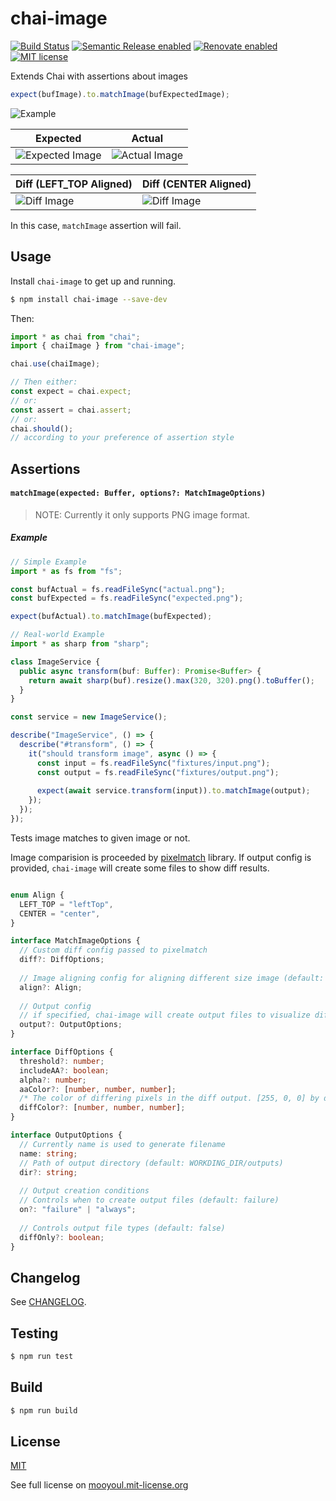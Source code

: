 # chai-image

[![Build Status](https://github.com/mooyoul/chai-image/workflows/workflow/badge.svg)](https://github.com/mooyoul/chai-image/actions)
[![Semantic Release enabled](https://img.shields.io/badge/%20%20%F0%9F%93%A6%F0%9F%9A%80-semantic--release-e10079.svg)](https://github.com/semantic-release/semantic-release)
[![Renovate enabled](https://img.shields.io/badge/renovate-enabled-brightgreen.svg)](https://renovatebot.com/)
[![MIT license](http://img.shields.io/badge/license-MIT-blue.svg)](http://mooyoul.mit-license.org/)

Extends Chai with assertions about images

```typescript
expect(bufImage).to.matchImage(bufExpectedImage);
```


![Example](example.png)

| Expected | Actual |
| --- | --- |
| ![Expected Image](fixtures/red_velvet_perfect_velvet_all_2_co_m_l.png) | ![Actual Image](fixtures/red_velvet_perfect_velvet_all_2_co_l.png)

| Diff (LEFT_TOP Aligned) | Diff (CENTER Aligned)
| --- | --- |
| ![Diff Image](fixtures/test_diff_left_top.png) | ![Diff Image](fixtures/test_diff_center.png) |

In this case, `matchImage` assertion will fail.

## Usage

Install `chai-image` to get up and running. 

```bash
$ npm install chai-image --save-dev
```

Then:

```typescript
import * as chai from "chai";
import { chaiImage } from "chai-image";

chai.use(chaiImage);

// Then either:
const expect = chai.expect;
// or:
const assert = chai.assert;
// or:
chai.should();
// according to your preference of assertion style

```

## Assertions

#### `matchImage(expected: Buffer, options?: MatchImageOptions)`

> NOTE: Currently it only supports PNG image format.

##### Example

```typescript
// Simple Example
import * as fs from "fs";

const bufActual = fs.readFileSync("actual.png");
const bufExpected = fs.readFileSync("expected.png");

expect(bufActual).to.matchImage(bufExpected);
```

```typescript
// Real-world Example
import * as sharp from "sharp";

class ImageService {
  public async transform(buf: Buffer): Promise<Buffer> {
    return await sharp(buf).resize().max(320, 320).png().toBuffer();
  }
}

const service = new ImageService();

describe("ImageService", () => {
  describe("#transform", () => {
    it("should transform image", async () => {
      const input = fs.readFileSync("fixtures/input.png");
      const output = fs.readFileSync("fixtures/output.png");
      
      expect(await service.transform(input)).to.matchImage(output);
    });
  });
});

```

Tests image matches to given image or not.

Image comparision is proceeded by [pixelmatch](https://github.com/mapbox/pixelmatch) library.
If output config is provided, `chai-image` will create some files to show diff results.



```typescript

enum Align {
  LEFT_TOP = "leftTop",
  CENTER = "center",
}

interface MatchImageOptions {
  // Custom diff config passed to pixelmatch
  diff?: DiffOptions;
  
  // Image aligning config for aligning different size image (default: Align.LEFT_TOP)
  align?: Align;
  
  // Output config
  // if specified, chai-image will create output files to visualize diff 
  output?: OutputOptions;
}

interface DiffOptions {
  threshold?: number;
  includeAA?: boolean;
  alpha?: number;
  aaColor?: [number, number, number];
  /* The color of differing pixels in the diff output. [255, 0, 0] by default. */
  diffColor?: [number, number, number];
}

interface OutputOptions {
  // Currently name is used to generate filename
  name: string;
  // Path of output directory (default: WORKDING_DIR/outputs)
  dir?: string;
  
  // Output creation conditions
  // Controls when to create output files (default: failure)
  on?: "failure" | "always";
  
  // Controls output file types (default: false)
  diffOnly?: boolean;
}
```

## Changelog

See [CHANGELOG](/CHANGELOG.md).

## Testing

```bash
$ npm run test
```

## Build

```bash
$ npm run build
```


## License
[MIT](LICENSE)

See full license on [mooyoul.mit-license.org](http://mooyoul.mit-license.org/)
